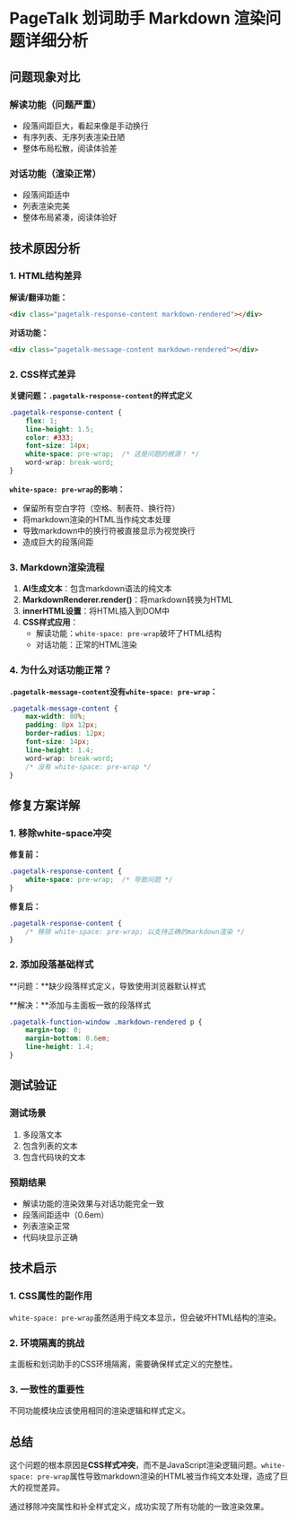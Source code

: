 # PageTalk 划词助手 Markdown 渲染问题详细分析

## 问题现象对比

### 解读功能（问题严重）
- 段落间距巨大，看起来像是手动换行
- 有序列表、无序列表渲染丑陋
- 整体布局松散，阅读体验差

### 对话功能（渲染正常）
- 段落间距适中
- 列表渲染完美
- 整体布局紧凑，阅读体验好

## 技术原因分析

### 1. HTML结构差异

**解读/翻译功能：**
```html
<div class="pagetalk-response-content markdown-rendered"></div>
```

**对话功能：**
```html
<div class="pagetalk-message-content markdown-rendered"></div>
```

### 2. CSS样式差异

**关键问题：`.pagetalk-response-content`的样式定义**

```css
.pagetalk-response-content {
    flex: 1;
    line-height: 1.5;
    color: #333;
    font-size: 14px;
    white-space: pre-wrap;  /* 这是问题的根源！ */
    word-wrap: break-word;
}
```

**`white-space: pre-wrap`的影响：**
- 保留所有空白字符（空格、制表符、换行符）
- 将markdown渲染的HTML当作纯文本处理
- 导致markdown中的换行符被直接显示为视觉换行
- 造成巨大的段落间距

### 3. Markdown渲染流程

1. **AI生成文本**：包含markdown语法的纯文本
2. **MarkdownRenderer.render()**：将markdown转换为HTML
3. **innerHTML设置**：将HTML插入到DOM中
4. **CSS样式应用**：
   - 解读功能：`white-space: pre-wrap`破坏了HTML结构
   - 对话功能：正常的HTML渲染

### 4. 为什么对话功能正常？

**`.pagetalk-message-content`没有`white-space: pre-wrap`：**

```css
.pagetalk-message-content {
    max-width: 80%;
    padding: 8px 12px;
    border-radius: 12px;
    font-size: 14px;
    line-height: 1.4;
    word-wrap: break-word;
    /* 没有 white-space: pre-wrap */
}
```

## 修复方案详解

### 1. 移除white-space冲突

**修复前：**
```css
.pagetalk-response-content {
    white-space: pre-wrap;  /* 导致问题 */
}
```

**修复后：**
```css
.pagetalk-response-content {
    /* 移除 white-space: pre-wrap; 以支持正确的markdown渲染 */
}
```

### 2. 添加段落基础样式

**问题：**缺少段落样式定义，导致使用浏览器默认样式

**解决：**添加与主面板一致的段落样式
```css
.pagetalk-function-window .markdown-rendered p {
    margin-top: 0;
    margin-bottom: 0.6em;
    line-height: 1.4;
}
```

## 测试验证

### 测试场景
1. 多段落文本
2. 包含列表的文本
3. 包含代码块的文本

### 预期结果
- 解读功能的渲染效果与对话功能完全一致
- 段落间距适中（0.6em）
- 列表渲染正常
- 代码块显示正确

## 技术启示

### 1. CSS属性的副作用
`white-space: pre-wrap`虽然适用于纯文本显示，但会破坏HTML结构的渲染。

### 2. 环境隔离的挑战
主面板和划词助手的CSS环境隔离，需要确保样式定义的完整性。

### 3. 一致性的重要性
不同功能模块应该使用相同的渲染逻辑和样式定义。

## 总结

这个问题的根本原因是**CSS样式冲突**，而不是JavaScript渲染逻辑问题。`white-space: pre-wrap`属性导致markdown渲染的HTML被当作纯文本处理，造成了巨大的视觉差异。

通过移除冲突属性和补全样式定义，成功实现了所有功能的一致渲染效果。
